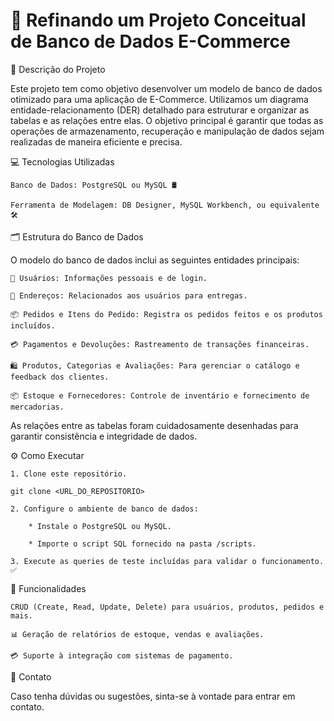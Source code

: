 # 🛒 Refinando um Projeto Conceitual de Banco de Dados E-Commerce

📝 Descrição do Projeto

Este projeto tem como objetivo desenvolver um modelo de banco de dados otimizado para uma aplicação de E-Commerce. Utilizamos um diagrama entidade-relacionamento (DER) detalhado para estruturar e organizar as tabelas e as relações entre elas. O objetivo principal é garantir que todas as operações de armazenamento, recuperação e manipulação de dados sejam realizadas de maneira eficiente e precisa.

💻 Tecnologias Utilizadas

    Banco de Dados: PostgreSQL ou MySQL 🛢️

    Ferramenta de Modelagem: DB Designer, MySQL Workbench, ou equivalente 🛠️

🗂️ Estrutura do Banco de Dados

O modelo do banco de dados inclui as seguintes entidades principais:

    👤 Usuários: Informações pessoais e de login.

    📍 Endereços: Relacionados aos usuários para entregas.

    📦 Pedidos e Itens do Pedido: Registra os pedidos feitos e os produtos incluídos.

    💳 Pagamentos e Devoluções: Rastreamento de transações financeiras.

    🛍️ Produtos, Categorias e Avaliações: Para gerenciar o catálogo e feedback dos clientes.

    📦 Estoque e Fornecedores: Controle de inventário e fornecimento de mercadorias.

As relações entre as tabelas foram cuidadosamente desenhadas para garantir consistência e integridade de dados.

⚙️ Como Executar

    1. Clone este repositório.

    git clone <URL_DO_REPOSITORIO>

    2. Configure o ambiente de banco de dados:

        * Instale o PostgreSQL ou MySQL.

        * Importe o script SQL fornecido na pasta /scripts.

    3. Execute as queries de teste incluídas para validar o funcionamento. ✅

🌟 Funcionalidades

    CRUD (Create, Read, Update, Delete) para usuários, produtos, pedidos e mais.

    📊 Geração de relatórios de estoque, vendas e avaliações.

    💳 Suporte à integração com sistemas de pagamento.

📩 Contato

Caso tenha dúvidas ou sugestões, sinta-se à vontade para entrar em contato.



